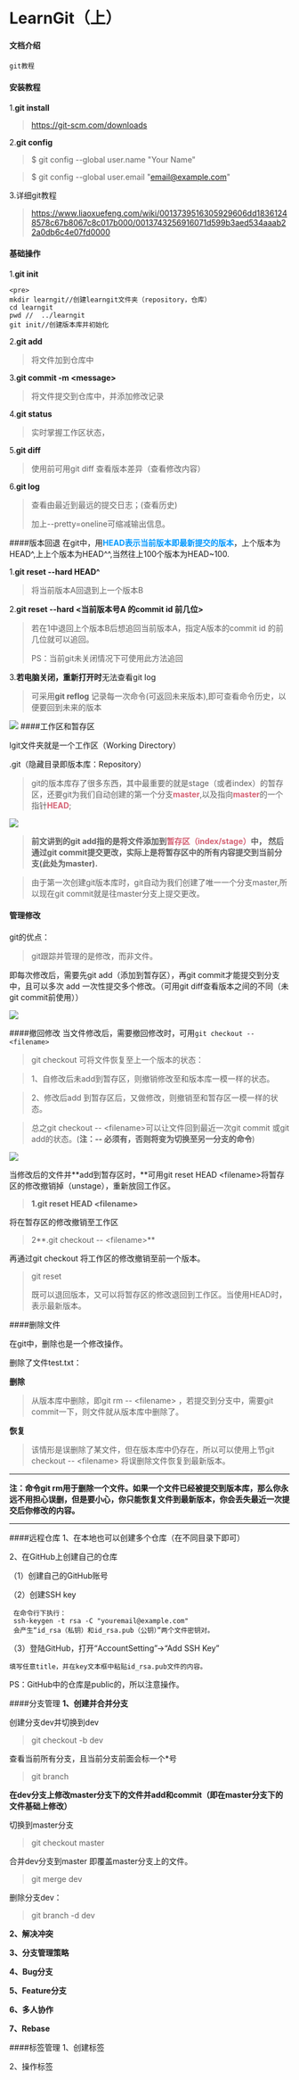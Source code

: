 # LearnGit（上）

#### 文档介绍
    git教程


#### 安装教程

1.**git install**

> https://git-scm.com/downloads

2.**git config**

>  $ git config --global user.name "Your Name"

> $ git config --global user.email "email@example.com"

3.详细git教程

> https://www.liaoxuefeng.com/wiki/0013739516305929606dd18361248578c67b8067c8c017b000/0013743256916071d599b3aed534aaab22a0db6c4e07fd0000
#### 基础操作

1.**git init**

    <pre>
    mkdir learngit//创建learngit文件夹（repository，仓库）
    cd learngit
    pwd //  ../learngit
    git init//创建版本库并初始化
</pre>

2.**git add <file>**
> 将文件加到仓库中
 
3.**git commit -m \<message>**
> 将文件提交到仓库中，并添加修改记录

4.**git status**
> 实时掌握工作区状态，

5.**git diff**
> 使用前可用git diff 查看版本差异（查看修改内容）

6.**git log**
> 查看由最近到最远的提交日志；(查看历史)
> 
> 加上--pretty=oneline可缩减输出信息。

####版本回退
在git中，用<font color=#0099ff>**HEAD表示当前版本即最新提交的版本**</font>，上个版本为HEAD^,上上个版本为HEAD^^,当然往上100个版本为HEAD~100.

1.**git reset --hard HEAD^**
> 将当前版本A回退到上一个版本B

2.**git reset --hard \<当前版本号A 的commit id 前几位>**
> 若在1中退回上个版本B后想追回当前版本A，指定A版本的commit id 的前几位就可以追回。
> 
> PS：当前git未关闭情况下可使用此方法追回

3.**若电脑关闭，重新打开时**无法查看git log
> 可采用**git reflog** 记录每一次命令(可返回未来版本),即可查看命令历史，以便要回到未来的版本

 ![](https://i.imgur.com/cKNvkUa.png)
####工作区和暂存区

lgit文件夹就是一个工作区（Working Directory） 

 .git（隐藏目录即版本库：Repository）

> git的版本库存了很多东西，其中最重要的就是stage（或者index）的暂存区，还要git为我们自动创建的第一个分支<font color=#d56073>**master**</font>,以及指向<font color=#d56073>**master**</font>的一个指针<font color=#d56073>**HEAD**</font>;

 ![](https://i.imgur.com/zN89DF7.png)


>**前文讲到的git add指的是将文件添加到<font color=#d56073>暂存区（index/stage）</font>中，
然后通过git commit提交更改，实际上是将暂存区中的所有内容提交到当前分支(此处为master).**

> 由于第一次创建git版本库时，git自动为我们创建了唯一一个分支master,所以现在git commit就是往master分支上提交更改。    

#### 管理修改
git的优点：

> git跟踪并管理的是修改，而非文件。
> 
即每次修改后，需要先git add（添加到暂存区），再git commit才能提交到分支中，且可以多次 add 一次性提交多个修改。（可用git diff查看版本之间的不同（未git commit前使用）） 

![](https://i.imgur.com/KjDhFfH.png)

####撤回修改
当文件修改后，需要撤回修改时，可用```git checkout -- <filename>```
> git checkout 可将文件恢复至上一个版本的状态：

> 1、自修改后未add到暂存区，则撤销修改至和版本库一模一样的状态。

> 2、修改后add 到暂存区后，又做修改，则撤销至和暂存区一模一样的状态。

> 总之git checkout -- \<filename>可以让文件回到最近一次git commit 或git add的状态。(**注：-- 必须有，否则将变为切换至另一分支的命令**)

![](https://i.imgur.com/0p6T8ge.png)

当修改后的文件并**add到暂存区时，**可用git reset HEAD \<filename>将暂存区的修改撤销掉（unstage），重新放回工作区。

>**1.git reset HEAD \<filename>**
    
将在暂存区的修改撤销至工作区

>2**.git checkout -- \<filename>**

再通过git checkout 将工作区的修改撤销至前一个版本。

> git reset
>  
> 既可以退回版本，又可以将暂存区的修改退回到工作区。当使用HEAD时，表示最新版本。


####删除文件

在git中，删除也是一个修改操作。

删除了文件test.txt：

**删除**

> 从版本库中删除，即git rm -- \<filename> ，若提交到分支中，需要git commit一下，则文件就从版本库中删除了。

**恢复**
> 该情形是误删除了某文件，但在版本库中仍存在，所以可以使用上节git checkout -- \<filename> 将误删除文件恢复到最新版本。

----------

**注：命令git rm用于删除一个文件。如果一个文件已经被提交到版本库，那么你永远不用担心误删，但是要小心，你只能恢复文件到最新版本，你会丢失最近一次提交后你修改的内容。**

----------

####远程仓库
1、在本地也可以创建多个仓库（在不同目录下即可）

2、在GitHub上创建自己的仓库
> 
（1）创建自己的GitHub账号
> 
（2）创建SSH key 
    
     在命令行下执行：
     ssh-keygen -t rsa -C "youremail@example.com"
     会产生“id_rsa（私钥）和id_rsa.pub（公钥）”两个文件密钥对。
（3）登陆GitHub，打开“AccountSetting”->“Add SSH Key”

    填写任意title，并在key文本框中粘贴id_rsa.pub文件的内容。
PS：GitHub中的仓库是public的，所以注意操作。




####分支管理
**1、创建并合并分支**

创建分支dev并切换到dev
> git checkout -b dev

查看当前所有分支，且当前分支前面会标一个*号
> git branch 


**在dev分支上修改master分支下的文件并add和commit（即在master分支下的文件基础上修改）**

切换到master分支

> git checkout master

合并dev分支到master  即覆盖master分支上的文件。

> git merge dev 

删除分支dev：

> git branch -d dev


**2、解决冲突**

**3、分支管理策略**

**4、Bug分支**

**5、Feature分支**

**6、多人协作**

**7、Rebase**

####标签管理
1、创建标签

2、操作标签
